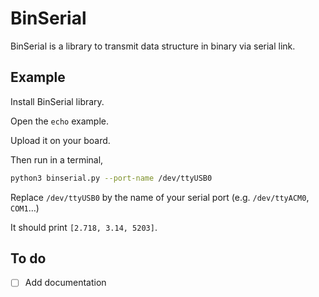 # BinSerial
BinSerial is a library to transmit data structure in binary via serial link.

## Example
Install BinSerial library.

Open the `echo` example.

Upload it on your board.

Then run in a terminal,
```bash
python3 binserial.py --port-name /dev/ttyUSB0
```
Replace `/dev/ttyUSB0` by the name of your serial port (e.g. `/dev/ttyACM0`, `COM1`…)

It should print `[2.718, 3.14, 5203]`.

## To do
- [ ] Add documentation
